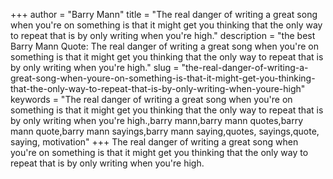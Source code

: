 +++
author = "Barry Mann"
title = "The real danger of writing a great song when you're on something is that it might get you thinking that the only way to repeat that is by only writing when you're high."
description = "the best Barry Mann Quote: The real danger of writing a great song when you're on something is that it might get you thinking that the only way to repeat that is by only writing when you're high."
slug = "the-real-danger-of-writing-a-great-song-when-youre-on-something-is-that-it-might-get-you-thinking-that-the-only-way-to-repeat-that-is-by-only-writing-when-youre-high"
keywords = "The real danger of writing a great song when you're on something is that it might get you thinking that the only way to repeat that is by only writing when you're high.,barry mann,barry mann quotes,barry mann quote,barry mann sayings,barry mann saying,quotes, sayings,quote, saying, motivation"
+++
The real danger of writing a great song when you're on something is that it might get you thinking that the only way to repeat that is by only writing when you're high.
